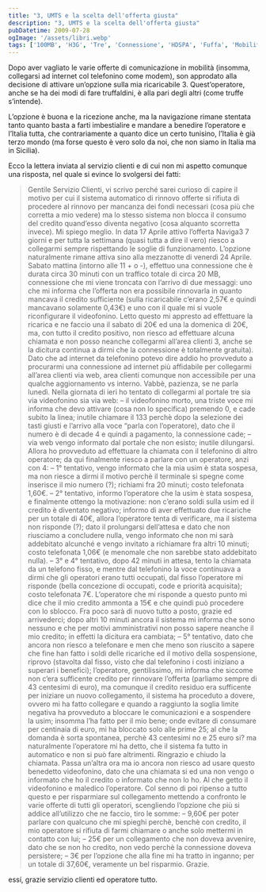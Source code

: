 ```yaml
---
title: "3, UMTS e la scelta dell'offerta giusta"
description: "3, UMTS e la scelta dell'offerta giusta"
pubDatetime: 2009-07-28
ogImage: '/assets/libri.webp'
tags: ['100MB', 'H3G', 'Tre', 'Connessione', 'HDSPA', 'Fuffa', 'Mobilità', 'Modem', 'Naviga3', 'Soglie', 'Truffa', 'UMTS']
---
```


Dopo aver vagliato le varie offerte di comunicazione in mobilità (insomma, collegarsi ad internet col telefonino come modem), son approdato alla decisione di attivare un’opzione sulla mia ricaricabile 3. Quest’operatore, anche se ha dei modi di fare truffaldini, è alla pari degli altri (come truffe s’intende).

L’opzione è buona e la ricezione anche, ma la navigazione rimane stentata tanto quanto basta a farti imbestialire e mandare  a benedire l’operatore e l’Italia tutta, che contrariamente a quanto dice un certo tunisino, l’Italia è già terzo mondo (ma forse questo è vero solo da noi, che non siamo in Italia ma in Sicilia).

Ecco la lettera inviata al servizio clienti e di cui non mi aspetto comunque una risposta, nel quale si evince lo svolgersi dei fatti:

> Gentile Servizio Clienti,
>  vi scrivo perché sarei curioso di capire il motivo per cui il sistema
>  automatico di rinnovo offerte si rifiuta di procedere al rinnovo per
>  mancanza dei fondi necessari (cosa più che corretta a mio vedere) ma
>  lo stesso sistema non blocca il consumo del credito quand’esso diventa
>  negativo (cosa alquanto scorretta invece).
>  Mi spiego meglio.
>  In data 17 Aprile attivo l’offerta Naviga3 7 giorni e per tutta la
>  settimana (quasi tutta a dire il vero) riesco a collegarmi sempre
>  rispettando le soglie di funzionamento.
>  L’opzione naturalmente rimane attiva sino alla mezzanotte di venerdì 24 Aprile.
>  Sabato mattina (intorno alle 11 + o -), effettuo una connessione che è
>  durata circa 30 minuti con un traffico totale di circa 20 MB,
>  connessione che mi viene troncata con l’arrivo di due messaggi: uno
>  che mi informa che l’offerta non era possibile rinnovarla in quanto
>  mancava il credito sufficiente (sulla ricaricabile c’erano 2,57€ e
>  quindi mancavano solamente 0,43€) e uno con il quale mi si vuole
>  riconfigurare il videofonino.
>  Letto questo mi appresto ad effettuare la ricarica e ne faccio una il
>  sabato di 20€ ed una la domenica di 20€, ma, con tutto il credito
>  positivo, non riesco ad effettuare alcuna chiamata e non posso neanche
>  collegarmi all’area clienti 3, anche se la dicitura continua a dirmi
>  che la connessione è totalmente gratuita). Dato che ad internet da
>  telefonino potevo dire addio ho provveduto a procurarmi una
>  connessione ad internet più affidabile per collegarmi all’area clienti
>  via web, area clienti comunque non accessibile per una qualche
>  aggiornamento vs interno.
>  Vabbè, pazienza, se ne parla lunedì.
>  Nella giornata di ieri ho tentato di collegarmi al portale tre sia via
>  videofonino sia via web:
>  – il videofonino morto, una triste voce mi informa che devo attivare
>  (cosa non lo specifica) premendo 0, e cade subito la linea; inutile
>  chiamare il 133 perchè dopo la selezione dei tasti giusti e l’arrivo
>  alla voce “parla con l’operatore), dato che il numero è di decade 4 e
>  quindi a pagamento, la connessione cade;
>  – via web vengo informato dal portale che non esisto; inutile dilungarsi.
>  Allora ho provveduto ad effettuare la chiamata con il telefonino di
>  altro operatore; da qui finalmente riesco a parlare con un operatore,
>  anzi con 4:
>  – 1° tentativo, vengo informato che la mia usim è stata sospesa, ma
>  non riesce a dirmi il motivo perchè il terminale si spegne come
>  inserisce il mio numero (?); richiami fra 20 minuti; costo telefonata
>  1,60€.
>  – 2° tentativo, informo l’operatore che la usim è stata sospesa, e
>  finalmente ottengo la motivazione: non c’erano soldi sulla usim ed il
>  credito è diventato negativo; informo di aver effettuato due ricariche
>  per un totale di 40€, allora l’operatore tenta di verificare, ma il
>  sistema non risponde (?); dato il prolungarsi dell’attesa e dato che
>  non riusciamo a concludere nulla, vengo informato che non mi sarà
>  addebitato alcunché e vengo invitato a richiamare fra altri 10 minuti;
>  costo telefonata 1,06€ (e menomale che non sarebbe stato addebitato
>  nulla).
>  – 3° e 4° tentativo, dopo 42 minuti in attesa, tento la chiamata da un
>  telefono fisso, e mentre dal telefonino la voce continuava a dirmi che
>  gli operatori erano tutti occupati, dal fisso l’operatore mi risponde
>  (bella concezione di occupati, code e priorità acquisita); costo
>  telefonata 7€. L’operatore che mi risponde a questo punto mi dice che
>  il mio credito ammonta a 15€ e che quindi può procedere con lo
>  sblocco. Fra poco sarà di nuovo tutto a posto, grazie ed arrivederci;
>  dopo altri 10 minuti ancora il sistema mi informa che sono nessuno e
>  che per motivi amministrativi non posso sapere neanche il mio credito;
>  in effetti la dicitura era cambiata;
>  – 5° tentativo, dato che ancora non riesco a telefonare e men che meno
>  son riuscito a sapere che fine han fatto i soldi delle ricariche ed il
>  motivo della sospensione, riprovo (stavolta dal fisso, visto che dal
>  telefonino i costi iniziano a superari i benefici); l’operatore,
>  gentilissimo, mi informa che siccome non c’era sufficente credito per
>  rinnovare l’offerta (parliamo sempre di 43 centesimi di euro), ma
>  comunque il credito residuo era sufficente per iniziare un nuovo
>  collegamento, il sistema ha proceduto a dovere, ovvero mi ha fatto
>  collegare e quando a raggiunto la soglia limite negativa ha provveduto
>  a bloccare le comunicazioni e a sospendere la usim; insomma l’ha fatto
>  per il mio bene; onde evitare di consumare per centinaia di euro, mi
>  ha bloccato solo alle prime 25; al che la domanda è sorta spontanea,
>  perchè 43 centesimi no e 25 euro si? ma naturalmente l’operatore mi ha
>  detto, che il sistema fa tutto in automatico e non si può fare
>  altrimenti. Ringrazio e chiudo la chiamata.
>  Passa un’altra ora ma io ancora non riesco ad usare questo benedetto
>  videofonino, dato che una chiamata si ed una non vengo o informato che
>  ho il credito o informato che non lo ho. Al che getto il videofonino e
>  maledico l’operatore.
>  Col senno di poi ripenso a tutto questo e per risparmiare sul
>  collegamento mettendo a confronto le varie offerte di tutti gli
>  operatori, scengliendo l’opzione che più si addice all’utilizzo che ne
>  faccio, tiro le somme:
>  – 9,60€ per poter parlare con qualcuno che mi spieghi perchè, benchè
>  con credito, il mio operatore si rifiuta di farmi chiamare o anche
>  solo mettermi in contatto con lui;
>  – 25€ per un collegamento che non doveva avvenire, dato che se non ho
>  credito, non vedo perchè la connessione doveva persistere;
>  – 3€ per l’opzione che alla fine mi ha tratto in inganno;
>  per un totale di 37,60€, veramente un bel risparmio.
>  Grazie.

essí, grazie servizio clienti ed operatore tutto.
